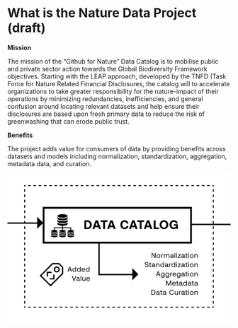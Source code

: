 # What is the Nature Data Project (draft)

**Mission**&#x20;

The mission of the “Github for Nature” Data Catalog is to mobilise public and private sector action towards the Global Biodiversity Framework objectives. Starting with the LEAP approach, developed by the TNFD (Task Force for Nature Related Financial Disclosures, the catalog will to accelerate organizations to take greater responsibility for the nature-impact of their operations by minimizing redundancies, inefficiencies, and general confusion around locating relevant datasets and help ensure their disclosures are based upon fresh primary data to reduce the risk of greenwashing that can erode public trust.



**Benefits**

The project adds value for consumers of data by providing benefits across datasets and models including normalization, standardization, aggregation, metadata data, and curation.&#x20;

![](<../.gitbook/assets/image (1).png>)

